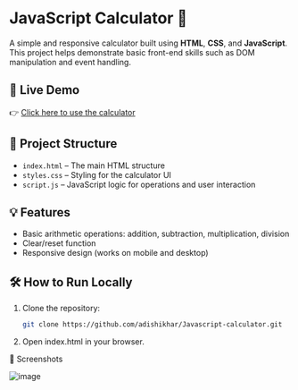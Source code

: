 # JavaScript Calculator 🧮

A simple and responsive calculator built using **HTML**, **CSS**, and **JavaScript**. This project helps demonstrate basic front-end skills such as DOM manipulation and event handling.

## 🚀 Live Demo

👉 [Click here to use the calculator](https://adishikhar.github.io/Javascript-calculator/)

## 📁 Project Structure

- `index.html` – The main HTML structure
- `styles.css` – Styling for the calculator UI
- `script.js` – JavaScript logic for operations and user interaction

## 💡 Features

- Basic arithmetic operations: addition, subtraction, multiplication, division
- Clear/reset function
- Responsive design (works on mobile and desktop)

## 🛠️ How to Run Locally

1. Clone the repository:
   ```bash
   git clone https://github.com/adishikhar/Javascript-calculator.git
2. Open index.html in your browser.

📸 Screenshots

![image](https://github.com/user-attachments/assets/d0db6ac1-67fe-4ff3-9dc0-994d942c956f)
